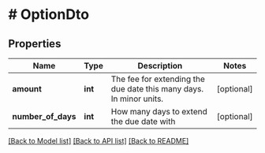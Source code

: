 # # OptionDto

## Properties

Name | Type | Description | Notes
------------ | ------------- | ------------- | -------------
**amount** | **int** | The fee for extending the due date this many days. In minor units. | [optional]
**number_of_days** | **int** | How many days to extend the due date with | [optional]

[[Back to Model list]](../../README.md#models) [[Back to API list]](../../README.md#endpoints) [[Back to README]](../../README.md)
